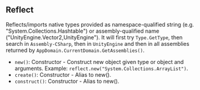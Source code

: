 ## Reflect

Reflects/imports native types provided as namespace-qualified string
(e.g. "System.Collections.Hashtable") or assembly-qualified name
("UnityEngine.Vector2,UnityEngine"). It will first try `Type.GetType`,
then search in `Assembly-CSharp`, then in `UnityEngine` and then in all assemblies
returned by `AppDomain.CurrentDomain.GetAssemblies()`.

- `new()`: Constructor - Construct new object given type or object and arguments. Example: `reflect.new("System.Collections.ArrayList")`.
- `create()`: Constructor - Alias to new().
- `construct()`: Constructor - Alias to new().

